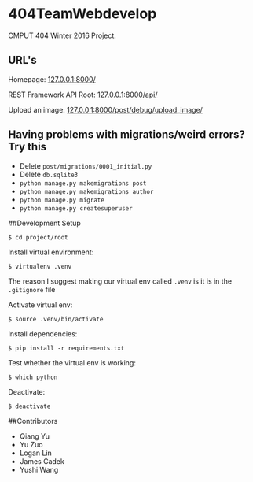 # 404TeamWebdevelop

CMPUT 404 Winter 2016 Project.

## URL's

Homepage: [127.0.0.1:8000/](http://127.0.0.1:8000/)

REST Framework API Root: [127.0.0.1:8000/api/](http://127.0.0.1:8000/api/)

Upload an image: [127.0.0.1:8000/post/debug/upload_image/](http://127.0.0.1:8000/post/debug/upload_image/)

## Having problems with migrations/weird errors? Try this

* Delete `post/migrations/0001_initial.py`
* Delete `db.sqlite3`
* `python manage.py makemigrations post`
* `python manage.py makemigrations author`
* `python manage.py migrate`
* `python manage.py createsuperuser`

##Development Setup

```$ cd project/root```

Install virtual environment:

```$ virtualenv .venv```

The reason I suggest making our virtual env called ```.venv``` is it is in the ```.gitignore``` file

Activate virtual env:

```$ source .venv/bin/activate```

Install dependencies:

```$ pip install -r requirements.txt```

Test whether the virtual env is working:

```$ which python```

Deactivate:

```$ deactivate```

##Contributors

  * Qiang Yu
  * Yu Zuo
  * Logan Lin
  * James Cadek
  * Yushi Wang
